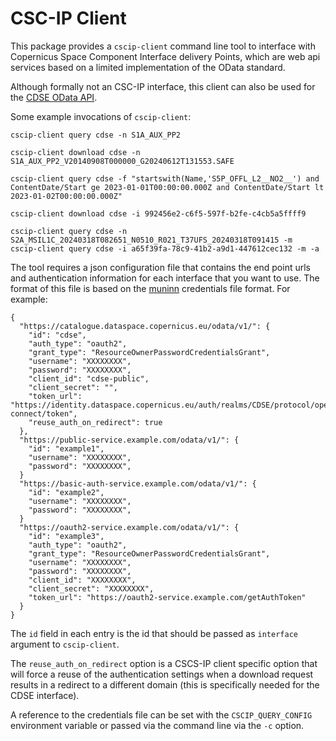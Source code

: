# CSC-IP Client

This package provides a `cscip-client` command line tool to interface with
Copernicus Space Component Interface delivery Points, which are web api
services based on a limited implementation of the OData standard.

Although formally not an CSC-IP interface, this client can also be used for the
[CDSE OData API](https://documentation.dataspace.copernicus.eu/APIs/OData.html).

Some example invocations of `cscip-client`:

    cscip-client query cdse -n S1A_AUX_PP2

    cscip-client download cdse -n S1A_AUX_PP2_V20140908T000000_G20240612T131553.SAFE

    cscip-client query cdse -f "startswith(Name,'S5P_OFFL_L2__NO2__') and ContentDate/Start ge 2023-01-01T00:00:00.000Z and ContentDate/Start lt 2023-01-02T00:00:00.000Z"

    cscip-client download cdse -i 992456e2-c6f5-597f-b2fe-c4cb5a5ffff9

    cscip-client query cdse -n S2A_MSIL1C_20240318T082651_N0510_R021_T37UFS_20240318T091415 -m
    cscip-client query cdse -i a65f39fa-78c9-41b2-a9d1-447612cec132 -m -a


The tool requires a json configuration file that contains the end point urls
and authentication information for each interface that you want to use.
The format of this file is based on the [muninn](https://github.com/stcorp/muninn>)
credentials file format. For example:

    {
      "https://catalogue.dataspace.copernicus.eu/odata/v1/": {
        "id": "cdse",
        "auth_type": "oauth2",
        "grant_type": "ResourceOwnerPasswordCredentialsGrant",
        "username": "XXXXXXXX",
        "password": "XXXXXXXX",
        "client_id": "cdse-public",
        "client_secret": "",
        "token_url": "https://identity.dataspace.copernicus.eu/auth/realms/CDSE/protocol/openid-connect/token",
        "reuse_auth_on_redirect": true
      },
      "https://public-service.example.com/odata/v1/": {
        "id": "example1",
        "username": "XXXXXXXX",
        "password": "XXXXXXXX",
      }
      "https://basic-auth-service.example.com/odata/v1/": {
        "id": "example2",
        "username": "XXXXXXXX",
        "password": "XXXXXXXX",
      }
      "https://oauth2-service.example.com/odata/v1/": {
        "id": "example3",
        "auth_type": "oauth2",
        "grant_type": "ResourceOwnerPasswordCredentialsGrant",
        "username": "XXXXXXXX",
        "password": "XXXXXXXX",
        "client_id": "XXXXXXXX",
        "client_secret": "XXXXXXXX",
        "token_url": "https://oauth2-service.example.com/getAuthToken"
      }
    }

The `id` field in each entry is the id that should be passed as `interface`
argument to `cscip-client`.

The `reuse_auth_on_redirect` option is a CSCS-IP client specific option that
will force a reuse of the authentication settings when a download request
results in a redirect to a different domain (this is specifically needed for
the CDSE interface).

A reference to the credentials file can be set with the `CSCIP_QUERY_CONFIG`
environment variable or passed via the command line via the `-c` option.
